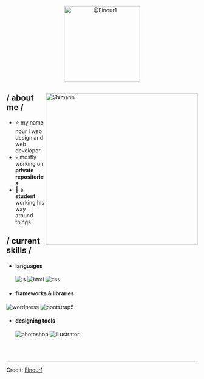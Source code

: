 <p align = center ><img class="avatar rounded-2 avatar-user" src="https://avatars.githubusercontent.com/u/25383617?s=400&amp;u=a267a5b55416383ce948fd3ac569807ad47f20ae&amp;v=4" width="200" height="200" alt="@Elnour1"> </p>

<div>
<img align="right" width="400" alt="Shimarin" src="https://i.imgur.com/aNBi8Jf.png"/>


<h2> / about me /</h2>
  
- ⭐ my name nour I web design and web developer 
- 💀 mostly working on **private repositories**
- 👾 a **student** working his way around things
  
<h2> / current skills / </h2>
  
- <h4> languages </h4>
  <img src = "https://img.shields.io/badge/JavaScript-323330?style=for-the-badge&logo=javascript&logoColor=F7DF1E" alt = "js" />
  <img src = "https://img.shields.io/badge/HTML5-E34F26?style=for-the-badge&logo=html5&logoColor=white" alt = "html" />
  <img src = "https://img.shields.io/badge/CSS3-1572B6?style=for-the-badge&logo=css3&logoColor=white" alt = "css" />
  
- <h4> frameworks & libraries </h4>
 <img src="http://img.shields.io/badge/wordpress-%23563D7C.svg?style=for-the-badge&logo=wordpress&logoColor=white" alt = "wordpress">
  <img src = "https://img.shields.io/badge/bootstrap-%23563D7C.svg?style=for-the-badge&logo=bootstrap&logoColor=white" alt = "bootstrap5" />
  
- <h4> designing tools </h4>
  <img src = "https://img.shields.io/badge/adobe%20photoshop-%2331A8FF.svg?style=for-the-badge&logo=adobe%20photoshop&logoColor=white" alt = "photoshop" />
  <img src = "https://img.shields.io/badge/adobe%20illustrator-%23FF9A00.svg?style=for-the-badge&logo=adobe%20illustrator&logoColor=white" alt = "illustrator" />
  
  </br></br>
  
  </div>

------
Credit: [Elnour1](https://github.com/Elnour1 )
